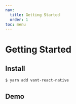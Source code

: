 ```yaml
---
nav:
  title: Getting Started
  order: 1
toc: menu
---
```


# Getting Started

## Install

```sh
$ yarn add vant-react-native
```

## Demo

<code src="../packages/App.tsx" hideActions='["CSB"]'></code>
